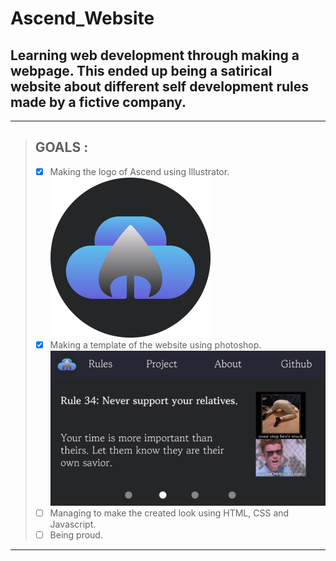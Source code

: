 Ascend_Website
===
Learning web development through making a webpage.
This ended up being a satirical website about different self development rules made by a fictive company.
---
---
>## **GOALS** :
>- [x] Making the logo of Ascend using Illustrator.  
	<img src="./assets/logo/Ascend_Night.png" alt="Ascend Logo" width="256"/>
>- [x] Making a template of the website using photoshop.  
	<img src="./assets/Goal.jpg" alt="Website base design" width="512"/>
>- [ ] Managing to make the created look using HTML, CSS and Javascript.
>- [ ] Being proud.
---

